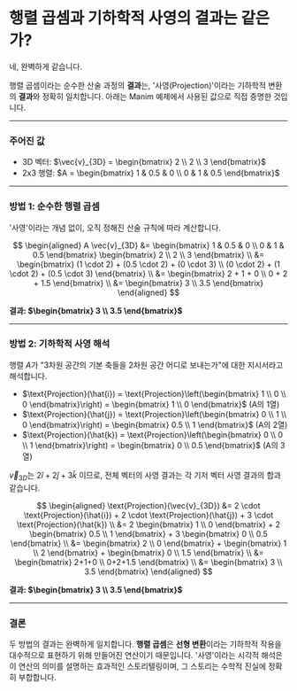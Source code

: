 # 행렬 곱셈과 기하학적 사영의 결과는 같은가?

네, 완벽하게 같습니다.

행렬 곱셈이라는 순수한 산술 과정의 **결과**는, '사영(Projection)'이라는 기하학적 변환의 **결과**와 정확히 일치합니다. 아래는 Manim 예제에서 사용된 값으로 직접 증명한 것입니다.

---

### 주어진 값

* 3D 벡터: $\vec{v}_{3D} = \begin{bmatrix} 2 \\ 2 \\ 3 \end{bmatrix}$
* 2x3 행렬: $A = \begin{bmatrix} 1 & 0.5 & 0 \\ 0 & 1 & 0.5 \end{bmatrix}$

---

### 방법 1: 순수한 행렬 곱셈

'사영'이라는 개념 없이, 오직 정해진 산술 규칙에 따라 계산합니다.

$$
\begin{aligned}
A \vec{v}_{3D} &= \begin{bmatrix} 1 & 0.5 & 0 \\ 0 & 1 & 0.5 \end{bmatrix} \begin{bmatrix} 2 \\ 2 \\ 3 \end{bmatrix} \\
&= \begin{bmatrix} (1 \cdot 2) + (0.5 \cdot 2) + (0 \cdot 3) \\ (0 \cdot 2) + (1 \cdot 2) + (0.5 \cdot 3) \end{bmatrix} \\
&= \begin{bmatrix} 2 + 1 + 0 \\ 0 + 2 + 1.5 \end{bmatrix} \\
&= \begin{bmatrix} 3 \\ 3.5 \end{bmatrix}
\end{aligned}
$$

**결과: $\begin{bmatrix} 3 \\ 3.5 \end{bmatrix}$**

---

### 방법 2: 기하학적 사영 해석

행렬 $A$가 "3차원 공간의 기본 축들을 2차원 공간 어디로 보내는가"에 대한 지시서라고 해석합니다.

* $\text{Projection}(\hat{i}) = \text{Projection}\left(\begin{bmatrix} 1 \\ 0 \\ 0 \end{bmatrix}\right) = \begin{bmatrix} 1 \\ 0 \end{bmatrix}$ (A의 1열)
* $\text{Projection}(\hat{j}) = \text{Projection}\left(\begin{bmatrix} 0 \\ 1 \\ 0 \end{bmatrix}\right) = \begin{bmatrix} 0.5 \\ 1 \end{bmatrix}$ (A의 2열)
* $\text{Projection}(\hat{k}) = \text{Projection}\left(\begin{bmatrix} 0 \\ 0 \\ 1 \end{bmatrix}\right) = \begin{bmatrix} 0 \\ 0.5 \end{bmatrix}$ (A의 3열)

$\vec{v}_{3D}$는 $2\hat{i} + 2\hat{j} + 3\hat{k}$ 이므로, 전체 벡터의 사영 결과는 각 기저 벡터 사영 결과의 합과 같습니다.

$$
\begin{aligned}
\text{Projection}(\vec{v}_{3D}) &= 2 \cdot \text{Projection}(\hat{i}) + 2 \cdot \text{Projection}(\hat{j}) + 3 \cdot \text{Projection}(\hat{k}) \\
&= 2 \begin{bmatrix} 1 \\ 0 \end{bmatrix} + 2 \begin{bmatrix} 0.5 \\ 1 \end{bmatrix} + 3 \begin{bmatrix} 0 \\ 0.5 \end{bmatrix} \\
&= \begin{bmatrix} 2 \\ 0 \end{bmatrix} + \begin{bmatrix} 1 \\ 2 \end{bmatrix} + \begin{bmatrix} 0 \\ 1.5 \end{bmatrix} \\
&= \begin{bmatrix} 2+1+0 \\ 0+2+1.5 \end{bmatrix} \\
&= \begin{bmatrix} 3 \\ 3.5 \end{bmatrix}
\end{aligned}
$$

**결과: $\begin{bmatrix} 3 \\ 3.5 \end{bmatrix}$**

---

### 결론

두 방법의 결과는 완벽하게 일치합니다. **행렬 곱셈**은 **선형 변환**이라는 기하학적 작용을 대수적으로 표현하기 위해 만들어진 연산이기 때문입니다. '사영'이라는 시각적 해석은 이 연산의 의미를 설명하는 효과적인 스토리텔링이며, 그 스토리는 수학적 진실에 정확히 부합합니다.
